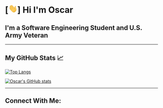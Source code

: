 # [<img src="https://raw.githubusercontent.com/ABSphreak/ABSphreak/master/gifs/Hi.gif" width="30px">] Hi I'm Oscar

## I'm a Software Engineering Student and U.S. Army Veteran
---

## My GitHub Stats 📈

[![Top Langs](https://github-readme-stats.vercel.app/api/top-langs/?username=OscarFox3&hide=java,html,css&theme=dracula)](https://github.com/anuraghazra/github-readme-stats)

[![Oscar's GitHub stats](https://github-readme-stats.vercel.app/api?username=OscarFox3&theme=dracula)](https://github.com/anuraghazra/github-readme-stats)

---

## Connect With Me:

[linkedin]: https://www.linkedin.com/in/oscar-fox/

<br />
